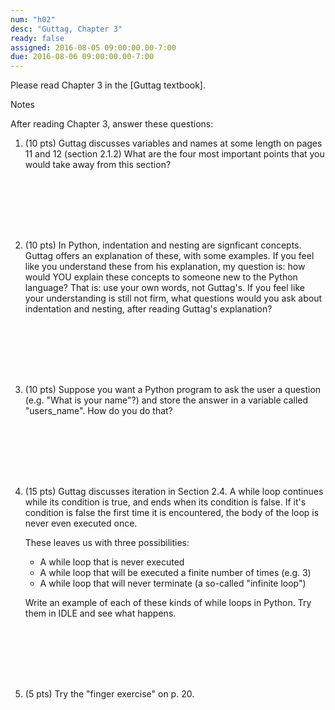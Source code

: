```yaml
---
num: "h02"
desc: "Guttag, Chapter 3"
ready: false
assigned: 2016-08-05 09:00:00.00-7:00
due: 2016-08-06 09:00:00.00-7:00
---
```


Please read Chapter 3 in the [Guttag textbook].

Notes

After reading Chapter 3, answer these questions:

<ol>

<li markdown="1" style="margin-bottom:8em;">

(10 pts) Guttag discusses variables and names at some length on pages 11 and 12 (section 2.1.2)  What are the four most important points that you would take away from this section?

</li>


<li markdown="1" style="margin-bottom:8em;">

(10 pts) In Python, indentation and nesting are signficant concepts.  Guttag offers an explanation of these, with some examples.  If you feel like you understand these from his explanation, my question is: how would YOU explain these concepts to someone new to the Python language? That is: use your own words, not Guttag's.    If you feel like your understanding is still not firm, what questions would you ask about indentation and nesting, after reading Guttag's explanation?

</li>


<li markdown="1" style="margin-bottom:8em;" class="page-break-before">
(10 pts) Suppose you want a Python program to ask the user a question (e.g. "What is your name"?) and store the answer in a variable called "users_name".  How do you do that?


</li>


<li markdown="1" style="margin-bottom:8em;" >

(15 pts) Guttag discusses iteration in Section 2.4.   A while loop continues while its condition is true, and ends when its condition is false.   If it's condition is false the first time it is encountered, the body of the loop is never even executed once.

These leaves us with three possibilities:

* A while loop that is never executed
* A while loop that will be executed a finite number of times (e.g. 3)
* A while loop that will never terminate (a so-called "infinite loop")

Write an example of each of these kinds of while loops in Python.  Try them in IDLE and see what happens.

</li>


<li markdown="1" style="margin-bottom:8em;" >

(5 pts) Try the "finger exercise" on p. 20.


</li>
</ol>
